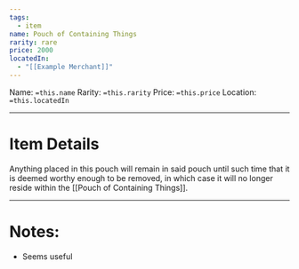 ```yaml
---
tags:
  - item
name: Pouch of Containing Things
rarity: rare
price: 2000
locatedIn:
  - "[[Example Merchant]]"
---
```

 Name: `=this.name`
 Rarity: `=this.rarity`
 Price: `=this.price`
Location: `=this.locatedIn`

---
# Item Details
Anything placed in this pouch will remain in said pouch until such time that it is deemed worthy enough to be removed, in which case it will no longer reside within the [[Pouch of Containing Things]].

---
# Notes:
- Seems useful


